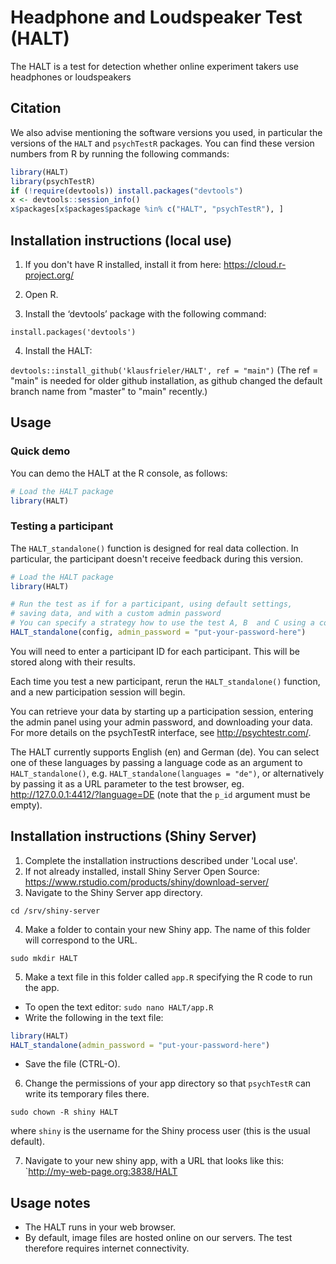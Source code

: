# Headphone and Loudspeaker Test (HALT)


The HALT is a test for detection whether online experiment takers use headphones or loudspeakers 


## Citation

We also advise mentioning the software versions you used,
in particular the versions of the `HALT` and `psychTestR` packages.
You can find these version numbers from R by running the following commands:

``` r
library(HALT)
library(psychTestR)
if (!require(devtools)) install.packages("devtools")
x <- devtools::session_info()
x$packages[x$packages$package %in% c("HALT", "psychTestR"), ]
```

## Installation instructions (local use)

1. If you don't have R installed, install it from here: https://cloud.r-project.org/

2. Open R.

3. Install the ‘devtools’ package with the following command:

`install.packages('devtools')`

4. Install the HALT:

`devtools::install_github('klausfrieler/HALT', ref = "main")`
(The ref = "main" is needed for older github installation, as github changed the default branch name from "master" to "main" recently.)

## Usage

### Quick demo 

You can demo the HALT at the R console, as follows:

``` r
# Load the HALT package
library(HALT)

```

### Testing a participant

The `HALT_standalone()` function is designed for real data collection.
In particular, the participant doesn't receive feedback during this version.

``` r
# Load the HALT package
library(HALT)

# Run the test as if for a participant, using default settings,
# saving data, and with a custom admin password
# You can specify a strategy how to use the test A, B  and C using a config object, which you can create using auto_config() and make_config()
HALT_standalone(config, admin_password = "put-your-password-here")
```

You will need to enter a participant ID for each participant.
This will be stored along with their results.

Each time you test a new participant,
rerun the `HALT_standalone()` function,
and a new participation session will begin.

You can retrieve your data by starting up a participation session,
entering the admin panel using your admin password,
and downloading your data.
For more details on the psychTestR interface, 
see http://psychtestr.com/.

The HALT currently supports English (en) and German (de).
You can select one of these languages by passing a language code as 
an argument to `HALT_standalone()`, e.g. `HALT_standalone(languages = "de")`,
or alternatively by passing it as a URL parameter to the test browser,
eg. http://127.0.0.1:4412/?language=DE (note that the `p_id` argument must be empty).

## Installation instructions (Shiny Server)

1. Complete the installation instructions described under 'Local use'.
2. If not already installed, install Shiny Server Open Source:
https://www.rstudio.com/products/shiny/download-server/
3. Navigate to the Shiny Server app directory.

`cd /srv/shiny-server`

4. Make a folder to contain your new Shiny app.
The name of this folder will correspond to the URL.

`sudo mkdir HALT`

5. Make a text file in this folder called `app.R`
specifying the R code to run the app.

- To open the text editor: `sudo nano HALT/app.R`
- Write the following in the text file:

``` r
library(HALT)
HALT_standalone(admin_password = "put-your-password-here")
```

- Save the file (CTRL-O).

6. Change the permissions of your app directory so that `psychTestR`
can write its temporary files there.

`sudo chown -R shiny HALT`

where `shiny` is the username for the Shiny process user
(this is the usual default).

7. Navigate to your new shiny app, with a URL that looks like this:
`http://my-web-page.org:3838/HALT

## Usage notes

- The HALT runs in your web browser.
- By default, image files are hosted online on our servers.
The test therefore requires internet connectivity.
